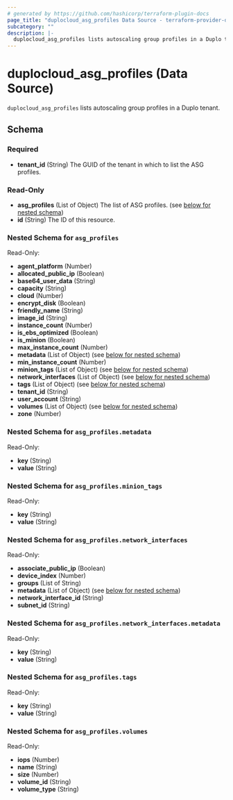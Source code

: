```yaml
---
# generated by https://github.com/hashicorp/terraform-plugin-docs
page_title: "duplocloud_asg_profiles Data Source - terraform-provider-duplocloud"
subcategory: ""
description: |-
  duplocloud_asg_profiles lists autoscaling group profiles in a Duplo tenant.
---
```


# duplocloud_asg_profiles (Data Source)

`duplocloud_asg_profiles` lists autoscaling group profiles in a Duplo tenant.



<!-- schema generated by tfplugindocs -->
## Schema

### Required

- **tenant_id** (String) The GUID of the tenant in which to list the ASG profiles.

### Read-Only

- **asg_profiles** (List of Object) The list of ASG profiles. (see [below for nested schema](#nestedatt--asg_profiles))
- **id** (String) The ID of this resource.

<a id="nestedatt--asg_profiles"></a>
### Nested Schema for `asg_profiles`

Read-Only:

- **agent_platform** (Number)
- **allocated_public_ip** (Boolean)
- **base64_user_data** (String)
- **capacity** (String)
- **cloud** (Number)
- **encrypt_disk** (Boolean)
- **friendly_name** (String)
- **image_id** (String)
- **instance_count** (Number)
- **is_ebs_optimized** (Boolean)
- **is_minion** (Boolean)
- **max_instance_count** (Number)
- **metadata** (List of Object) (see [below for nested schema](#nestedobjatt--asg_profiles--metadata))
- **min_instance_count** (Number)
- **minion_tags** (List of Object) (see [below for nested schema](#nestedobjatt--asg_profiles--minion_tags))
- **network_interfaces** (List of Object) (see [below for nested schema](#nestedobjatt--asg_profiles--network_interfaces))
- **tags** (List of Object) (see [below for nested schema](#nestedobjatt--asg_profiles--tags))
- **tenant_id** (String)
- **user_account** (String)
- **volumes** (List of Object) (see [below for nested schema](#nestedobjatt--asg_profiles--volumes))
- **zone** (Number)

<a id="nestedobjatt--asg_profiles--metadata"></a>
### Nested Schema for `asg_profiles.metadata`

Read-Only:

- **key** (String)
- **value** (String)


<a id="nestedobjatt--asg_profiles--minion_tags"></a>
### Nested Schema for `asg_profiles.minion_tags`

Read-Only:

- **key** (String)
- **value** (String)


<a id="nestedobjatt--asg_profiles--network_interfaces"></a>
### Nested Schema for `asg_profiles.network_interfaces`

Read-Only:

- **associate_public_ip** (Boolean)
- **device_index** (Number)
- **groups** (List of String)
- **metadata** (List of Object) (see [below for nested schema](#nestedobjatt--asg_profiles--network_interfaces--metadata))
- **network_interface_id** (String)
- **subnet_id** (String)

<a id="nestedobjatt--asg_profiles--network_interfaces--metadata"></a>
### Nested Schema for `asg_profiles.network_interfaces.metadata`

Read-Only:

- **key** (String)
- **value** (String)



<a id="nestedobjatt--asg_profiles--tags"></a>
### Nested Schema for `asg_profiles.tags`

Read-Only:

- **key** (String)
- **value** (String)


<a id="nestedobjatt--asg_profiles--volumes"></a>
### Nested Schema for `asg_profiles.volumes`

Read-Only:

- **iops** (Number)
- **name** (String)
- **size** (Number)
- **volume_id** (String)
- **volume_type** (String)


